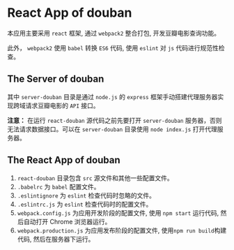 # React App of douban

本应用主要采用 `react` 框架, 通过 `webpack2` 整合打包, 开发豆瓣电影查询功能。

此外， `webpack2` 使用 `babel` 转换 `ES6` 代码, 使用 `eslint` 对 `js` 代码进行规范性检查。

## The Server of douban

其中 `server-douban` 目录是通过 `node.js` 的 `express` 框架手动搭建代理服务器实现跨域请求豆瓣电影的 `API` 接口。

**注意：** 在运行 `react-douban` 源代码之前先要打开 `server-douban` 服务器，否则无法请求数据接口。可以在 `server-douban` 目录使用 `node index.js` 打开代理服务器。

## The React App of douban

1. `react-douban` 目录包含 `src` 源文件和其他一些配置文件。
1. `.babelrc` 为 `babel` 配置文件。
1. `.eslintignore` 为 `eslint` 检查代码时忽略的文件。
1. `.eslintrc.js` 为 `eslint` 检查代码时的配置文件。
1. `webpack.config.js` 为应用开发阶段的配置文件, 使用 `npm start` 运行代码, 然后自动打开 Chrome 浏览器运行。
1. `webpack.production.js` 为应用发布阶段的配置文件, 使用`npm run build`构建代码, 然后在服务器下运行。